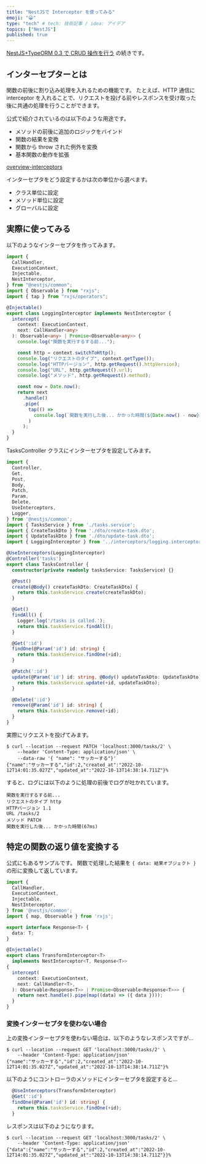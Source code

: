 ```yaml
---
title: "NestJSで Interceptor を使ってみる"
emoji: "😀"
type: "tech" # tech: 技術記事 / idea: アイデア
topics: ["NestJS"]
published: true
---
```


[NestJS+TypeORM 0.3 で CRUD 操作を行う](https://zenn.dev/fjsh/articles/nestjs-with-typeorm) の続きです。

## インターセプターとは

関数の前後に割り込み処理を入れるための機能です。
たとえば、HTTP 通信に interceptor を入れることで、リクエストを投げる前やレスポンスを受け取った後に共通の処理を行うことができます。

公式で紹介されているのは以下のような用途です。

- メソッドの前後に追加のロジックをバインド
- 関数の結果を変換
- 関数から throw された例外を変換
- 基本関数の動作を拡張

[overview-interceptors](https://zenn.dev/kisihara_c/books/nest-officialdoc-jp/viewer/overview-interceptors)

インターセプタをどう設定するかは次の単位から選べます。

- クラス単位に設定
- メソッド単位に設定
- グローバルに設定

## 実際に使ってみる

以下のようなインターセプタを作ってみます。

```ts:src/interceptors/logging.interceptor.ts
import {
  CallHandler,
  ExecutionContext,
  Injectable,
  NestInterceptor,
} from "@nestjs/common";
import { Observable } from "rxjs";
import { tap } from "rxjs/operators";

@Injectable()
export class LoggingInterceptor implements NestInterceptor {
  intercept(
    context: ExecutionContext,
    next: CallHandler<any>
  ): Observable<any> | Promise<Observable<any>> {
    console.log("関数を実行するする前...");

    const http = context.switchToHttp();
    console.log("リクエストのタイプ", context.getType());
    console.log("HTTPバージョン", http.getRequest().httpVersion);
    console.log("URL", http.getRequest().url);
    console.log("メソッド", http.getRequest().method);

    const now = Date.now();
    return next
      .handle()
      .pipe(
        tap(() =>
          console.log(`関数を実行した後... かかった時間(${Date.now() - now}ms)`)
        )
      );
  }
}
```

TasksController クラスにインターセプタを設定してみます。

```ts:src/tasks/tasks.controller.ts
import {
  Controller,
  Get,
  Post,
  Body,
  Patch,
  Param,
  Delete,
  UseInterceptors,
  Logger,
} from '@nestjs/common';
import { TasksService } from './tasks.service';
import { CreateTaskDto } from './dto/create-task.dto';
import { UpdateTaskDto } from './dto/update-task.dto';
import { LoggingInterceptor } from '../interceptors/logging.interceptor';

@UseInterceptors(LoggingInterceptor)
@Controller('tasks')
export class TasksController {
  constructor(private readonly tasksService: TasksService) {}

  @Post()
  create(@Body() createTaskDto: CreateTaskDto) {
    return this.tasksService.create(createTaskDto);
  }

  @Get()
  findAll() {
    Logger.log('/tasks is called.');
    return this.tasksService.findAll();
  }

  @Get(':id')
  findOne(@Param('id') id: string) {
    return this.tasksService.findOne(+id);
  }

  @Patch(':id')
  update(@Param('id') id: string, @Body() updateTaskDto: UpdateTaskDto) {
    return this.tasksService.update(+id, updateTaskDto);
  }

  @Delete(':id')
  remove(@Param('id') id: string) {
    return this.tasksService.remove(+id);
  }
}

```

実際にリクエストを投げてみます。

```console
$ curl --location --request PATCH 'localhost:3000/tasks/2' \
    --header 'Content-Type: application/json' \
    --data-raw '{ "name": "サッカーする"}'
{"name":"サッカーする","id":2,"created_at":"2022-10-12T14:01:35.027Z","updated_at":"2022-10-13T14:38:14.711Z"}%
```

すると、ログには以下のように処理の前後でログが吐かれています。

```console
関数を実行するする前...
リクエストのタイプ http
HTTPバージョン 1.1
URL /tasks/2
メソッド PATCH
関数を実行した後... かかった時間(67ms)
```

## 特定の関数の返り値を変換する

公式にもあるサンプルです。
関数で処理した結果を `{ data: 結果オブジェクト }` の形に変換して返しています。

```ts:src/interceptors/transform.interceptor.ts
import {
  CallHandler,
  ExecutionContext,
  Injectable,
  NestInterceptor,
} from '@nestjs/common';
import { map, Observable } from 'rxjs';

export interface Response<T> {
  data: T;
}

@Injectable()
export class TransformInterceptor<T>
  implements NestInterceptor<T, Response<T>>
{
  intercept(
    context: ExecutionContext,
    next: CallHandler<T>,
  ): Observable<Response<T>> | Promise<Observable<Response<T>>> {
    return next.handle().pipe(map((data) => ({ data })));
  }
}

```

### 変換インターセプタを使わない場合

上の変換インターセプタを使わない場合は、以下のようなレスポンスですが...

```console
$ curl --location --request GET 'localhost:3000/tasks/2' \
    --header 'Content-Type: application/json'
{"name":"サッカーする","id":2,"created_at":"2022-10-12T14:01:35.027Z","updated_at":"2022-10-13T14:38:14.711Z"}%
```

以下のようにコントローラのメソッドにインターセプタを設定すると...

```ts:src/tasks/tasks.controller.ts
  @UseInterceptors(TransformInterceptor)
  @Get(':id')
  findOne(@Param('id') id: string) {
    return this.tasksService.findOne(+id);
  }
```

レスポンスは以下のようになります。

```console
$ curl --location --request GET 'localhost:3000/tasks/2' \
    --header 'Content-Type: application/json'
{"data":{"name":"サッカーする","id":2,"created_at":"2022-10-12T14:01:35.027Z","updated_at":"2022-10-13T14:38:14.711Z"}}%
```
